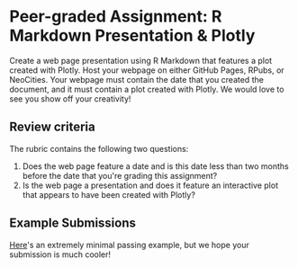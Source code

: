 # Peer-graded Assignment: R Markdown Presentation & Plotly  
Create a web page presentation using R Markdown that features a plot created with Plotly. Host your webpage on either GitHub Pages, RPubs, or NeoCities. Your webpage must contain the date that you created the document, and it must contain a plot created with Plotly. We would love to see you show off your creativity!  

## Review criteria
The rubric contains the following two questions:  

1. Does the web page feature a date and is this date less than two months before the date that you're grading this assignment?  
2. Is the web page a presentation and does it feature an interactive plot that appears to have been created with Plotly?  

## Example Submissions
[Here](http://seankross.neocities.org/week3.html)'s an extremely minimal passing example, but we hope your submission is much cooler!  
